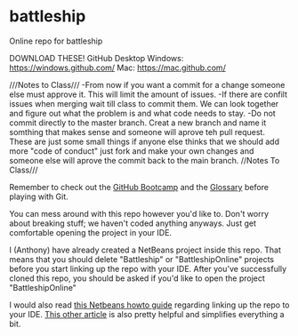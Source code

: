 # battleship
Online repo for battleship

DOWNLOAD THESE!
GitHub Desktop
Windows: https://windows.github.com/
Mac: https://mac.github.com/

///Notes to Class///
-From now if you want a commit for a change someone else must approve it. This will limit the amount of issues.
-If there are confilt issues when merging wait till class to commit them. We can look together and figure out what the problem   is and what code needs to stay.
-Do not commit directly to the master branch. Creat a new branch and name it somthing that makes sense and someone will aprove teh pull request.
These are just some small things if anyone else thinks that we should add more "code of conduct" just fork and make your own changes and someone else will aprove the commit back to the main branch.
//Notes To Class///


Remember to check out the [GitHub Bootcamp](https://help.github.com/categories/bootcamp/) and the [Glossary](https://help.github.com/articles/github-glossary/) before playing with Git.

You can mess around with this repo however you'd like to. Don't worry about breaking stuff; we haven't coded anything anyways. Just get comfortable opening the project in your IDE. 

I (Anthony) have already created a NetBeans project inside this repo. That means that you should delete "Battleship" or "BattleshipOnline" projects before you start linking up the repo with your IDE. After you've successfully cloned this repo, you should be asked if you'd like to open the project "BattleshipOnline"

I would also read [this Netbeans howto guide](https://netbeans.org/kb/docs/ide/git.html) regarding linking up the repo to your IDE. [This other article](https://github.com/benrbray/AdamBots-FIRST-2013-Robot-Code/wiki/How-To-Use-Git-&-Integrate-Git-With-NetBeans) is also pretty helpful and simplifies everything a bit.
